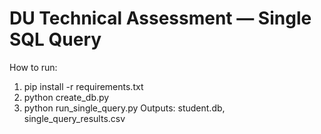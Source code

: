 # DU Technical Assessment — Single SQL Query
How to run:
1) pip install -r requirements.txt
2) python create_db.py
3) python run_single_query.py
Outputs: student.db, single_query_results.csv
